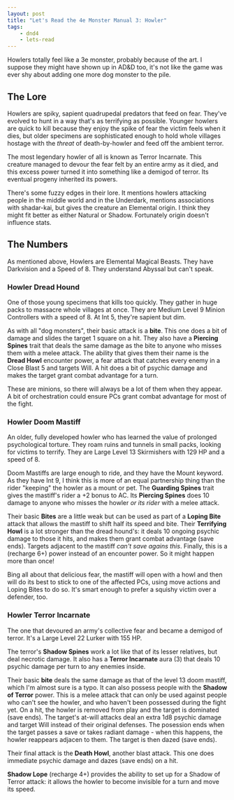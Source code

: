 ```yaml
---
layout: post
title: "Let's Read the 4e Monster Manual 3: Howler"
tags:
    - dnd4
    - lets-read
---
```


Howlers totally feel like a 3e monster, probably because of the art. I suppose
they might have shown up in AD&D too, it's not like the game was ever shy about
adding one more dog monster to the pile.

## The Lore

Howlers are spiky, sapient quadrupedal predators that feed on fear. They've
evolved to hunt in a way that's as terrifying as possible. Younger howlers are
quick to kill because they enjoy the spike of fear the victim feels when it
dies, but older specimens are sophisticated enough to hold whole villages
hostage with the _threat_ of death-by-howler and feed off the ambient terror.

The most legendary howler of all is known as Terror Incarnate. This creature
managed to devour the fear felt by an entire army as it died, and this excess
power turned it into something like a demigod of terror. Its eventual progeny
inherited its powers.

There's some fuzzy edges in their lore. It mentions howlers attacking people in
the middle world and in the Underdark, mentions associations with shadar-kai,
but gives the creature an Elemental origin. I think they might fit better as
either Natural or Shadow. Fortunately origin doesn't influence stats.

## The Numbers

As mentioned above, Howlers are Elemental Magical Beasts. They have Darkvision
and a Speed of 8. They understand Abyssal but can't speak.

### Howler Dread Hound

One of those young specimens that kills too quickly. They gather in huge packs
to massacre whole villages at once. They are Medium Level 9 Minion Controllers
with a speed of 8. At Int 5, they're sapient but dim.

As with all "dog monsters", their basic attack is a **bite**. This one does a
bit of damage and slides the target 1 square on a hit. They also have a
**Piercing Spines** trait that deals the same damage as the bite to anyone who
misses them with a melee attack. The ability that gives them their name is the
**Dread Howl** encounter power, a fear attack that catches every enemy in a
Close Blast 5 and targets Will. A hit does a bit of psychic damage and makes the
target grant combat advantage for a turn.

These are minions, so there will always be a lot of them when they appear. A bit
of orchestration could ensure PCs grant combat advantage for most of the fight.

### Howler Doom Mastiff

An older, fully developed howler who has learned the value of prolonged
psychological torture. They roam ruins and tunnels in small packs, looking for
victims to terrify. They are Large Level 13 Skirmishers with 129 HP and a speed
of 8.

Doom Mastiffs are large enough to ride, and they have the Mount keyword. As they
have Int 9, I think this is more of an equal partnership thing than the rider
"keeping" the howler as a mount or pet. The **Guarding Spines** trait gives the
mastiff's rider a +2 bonus to AC. Its **Piercing Spines** does 10 damage to
anyone who misses the howler _or its rider_ with a melee attack.

Their basic **Bites** are a little weak but can be used as part of a **Loping
Bite** attack that allows the mastiff to shift half its speed and bite. Their
**Terrifying Howl** is a lot stronger than the dread hound's: it deals 10
ongoing psychic damage to those it hits, and makes them grant combat advantage
(save ends). Targets adjacent to the mastiff _can't save agains this_. Finally,
this is a (recharge 6+) power instead of an encounter power. So it might happen
more than once!

Bing all about that delicious fear, the mastiff will open with a howl and then
will do its best to stick to one of the affected PCs, using move actions and
Loping Bites to do so. It's smart enough to prefer a squishy victim over a
defender, too.

### Howler Terror Incarnate

The one that devoured an army's collective fear and became a demigod of
terror. It's a Large Level 22 Lurker with 155 HP.

The terror's **Shadow Spines** work a lot like that of its lesser relatives, but
deal necrotic damage. It also has a **Terror Incarnate** aura (3) that deals 10
psychic damage per turn to any enemies inside.

Their basic **bite** deals the same damage as that of the level 13 doom mastiff,
which I'm almost sure is a typo. It can also possess people with the **Shadow of
Terror** power. This is a melee attack that can only be used against people who
can't see the howler, and who haven't been possessed during the fight yet. On a
hit, the howler is removed from play and the target is dominated (save
ends). The target's at-will attacks deal an extra 1d8 psychic damage and target
Will instead of their original defenses. The posession ends when the target
passes a save or takes radiant damage - when this happens, the howler reappears
adjacen to them. The target is then dazed (save ends).

Their final attack is the **Death Howl**, another blast attack. This one does
immediate psychic damage and dazes (save ends) on a hit.

**Shadow Lope** (recharge 4+) provides the ability to set up for a Shadow of
Terror attack: it allows the howler to become invisible for a turn and move its
speed.
